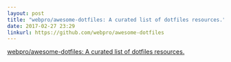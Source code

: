 ```yaml
---
layout: post
title: "webpro/awesome-dotfiles: A curated list of dotfiles resources."
date: 2017-02-27 23:29
linkurl: https://github.com/webpro/awesome-dotfiles
---
```


[webpro/awesome-dotfiles: A curated list of dotfiles resources.](https://github.com/webpro/awesome-dotfiles)

> 